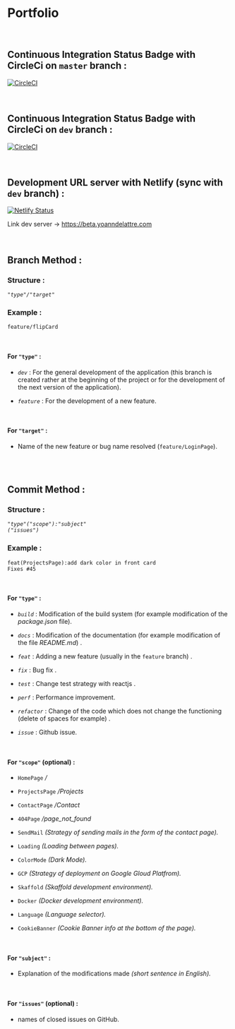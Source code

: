 # Portfolio
&nbsp;

## Continuous Integration Status Badge with CircleCi on ```master``` branch :

[![CircleCI](https://circleci.com/gh/yoanndelattre/Portfolio/tree/master.svg?style=svg)](https://circleci.com/gh/yoanndelattre/Portfolio/tree/master)

&nbsp;

## Continuous Integration Status Badge with CircleCi on ```dev``` branch :

[![CircleCI](https://circleci.com/gh/yoanndelattre/Portfolio/tree/dev.svg?style=svg)](https://circleci.com/gh/yoanndelattre/Portfolio/tree/dev)

&nbsp;

## Development URL server with Netlify (sync with ```dev``` branch) :

[![Netlify Status](https://api.netlify.com/api/v1/badges/749084b0-af57-4589-8bad-7469abd2a3c6/deploy-status)](https://beta.yoanndelattre.com)

Link dev server -> https://beta.yoanndelattre.com

&nbsp;
&nbsp;

## Branch Method :


### Structure : 
*```"type"/"target"```*

### Example : 
```feature/flipCard```

&nbsp;

#### For ```"type"``` :

* *```dev```* : For the general development of the application (this branch is created rather at the beginning of the project or for the development of the next version of the application).

* *```feature```* : For the development of a new feature.

&nbsp;

#### For ```"target"``` :

* Name of the new feature or bug name resolved (```feature/LoginPage```).



&nbsp;  
&nbsp;

## Commit Method :

### Structure : 
*```"type"("scope"):"subject"```*      
*```("issues")```*

### Example : 
```feat(ProjectsPage):add dark color in front card```  
```Fixes #45```

&nbsp;

#### For ```"type"``` : 

* *```build```* : Modification of the build system (for example modification of the *package.json* file).

* *```docs```* : Modification of the documentation (for example modification of the file *README<i></i>.md*) .

* *```feat```* : Adding a new feature (usually in the ```feature``` branch) .

* *```fix```* : Bug fix .

* *```test```* : Change test strategy with reactjs .

* *```perf```* : Performance improvement.

* *```refactor```* : Change of the code which does not change the functioning (delete of spaces for example) .

* *```issue```* : Github issue.

&nbsp;     
    
#### For ```"scope"``` (optional) :

* ```HomePage``` */*

* ```ProjectsPage``` */Projects*

* ```ContactPage``` */Contact*

* ```404Page``` */page_not_found*

* ```SendMail``` *(Strategy of sending mails in the form of the contact page).*

* ```Loading``` *(Loading between pages).*

* ```ColorMode``` *(Dark Mode).*

* ```GCP``` *(Strategy of deployment on Google Gloud Platfrom).*

* ```Skaffold``` *(Skaffold development environment).*

* ```Docker``` *(Docker development environment).*

* ```Language``` *(Language selector).*

* ```CookieBanner``` *(Cookie Banner info at the bottom of the page).*

&nbsp;

#### For ```"subject"``` :

* Explanation of the modifications made *(short sentence in English).*

&nbsp;

#### For ```"issues"``` (optional) :

* names of closed issues on GitHub.
